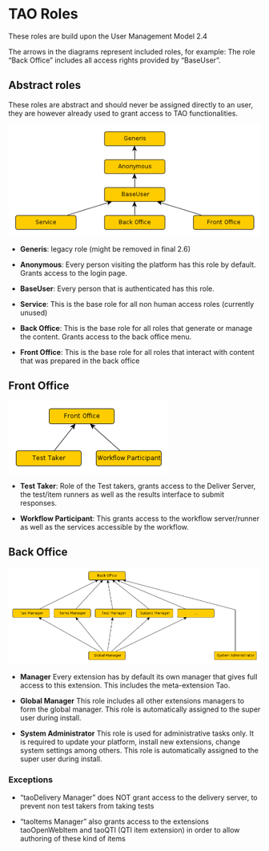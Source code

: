 <!--
parent: 'Users Management Model'
created_at: '2014-02-20 10:20:15'
updated_at: '2014-02-20 11:06:50'
authors:
    - 'Joel Bout'
tags:
    - 'Users Management Model'
-->

TAO Roles
=========

These roles are build upon the User Management Model 2.4

The arrows in the diagrams represent included roles, for example: The role “Back Office” includes all access rights provided by “BaseUser”.

Abstract roles
--------------

These roles are abstract and should never be assigned directly to an user, they are however already used to grant access to TAO functionalities.

![](../resources/abstract_roles.png)

-   **Generis**: legacy role (might be removed in final 2.6)



-   **Anonymous**: Every person visiting the platform has this role by default. Grants access to the login page.



-   **BaseUser**: Every person that is authenticated has this role.



-   **Service**: This is the base role for all non human access roles (currently unused)



-   **Back Office**: This is the base role for all roles that generate or manage the content. Grants access to the back office menu.



-   **Front Office**: This is the base role for all roles that interact with content that was prepared in the back office

Front Office
------------

![](../resources/front_office_roles.png)

-   **Test Taker**: Role of the Test takers, grants access to the Deliver Server, the test/item runners as well as the results interface to submit responses.



-   **Workflow Participant**: This grants access to the workflow server/runner as well as the services accessible by the workflow.

Back Office
-----------

![](../resources/back_office_roles.png)

-   **<EXTENSION> Manager** Every extension has by default its own manager that gives full access to this extension. This includes the meta-extension Tao.



-   **Global Manager** This role includes all other extensions managers to form the global manager. This role is automatically assigned to the super user during install.



-   **System Administrator** This role is used for administrative tasks only. It is required to update your platform, install new extensions, change system settings among others. This role is automatically assigned to the super user during install.

### Exceptions

-   “taoDelivery Manager” does NOT grant access to the delivery server, to prevent non test takers from taking tests



-   “taoItems Manager” also grants access to the extensions taoOpenWebItem and taoQTI (QTI item extension) in order to allow authoring of these kind of items


